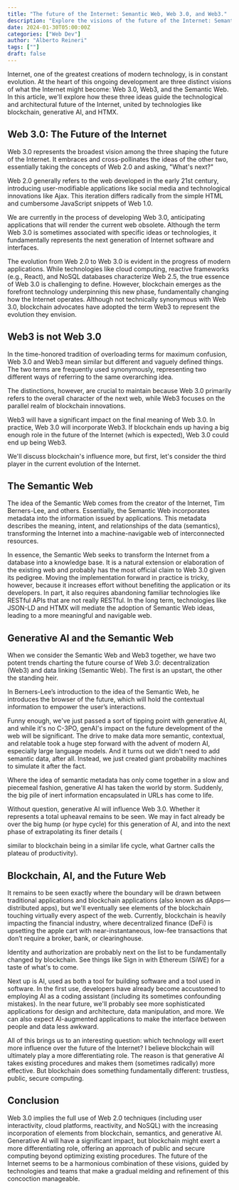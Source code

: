 ```yaml
---
title: "The future of the Internet: Semantic Web, Web 3.0, and Web3."
description: "Explore the visions of the future of the Internet: Semantic Web, Web 3.0, and Web3. Discover how blockchain, AI, and emerging technologies are driving the evolution of the network."
date: 2024-01-30T05:00:00Z
categories: ["Web Dev"]
author: "Alberto Reineri"
tags: [""]
draft: false
---
```


Internet, one of the greatest creations of modern technology, is in constant evolution. At the heart of this ongoing development are three distinct visions of what the Internet might become: Web 3.0, Web3, and the Semantic Web. In this article, we'll explore how these three ideas guide the technological and architectural future of the Internet, united by technologies like blockchain, generative AI, and HTMX.

## Web 3.0: The Future of the Internet
Web 3.0 represents the broadest vision among the three shaping the future of the Internet. It embraces and cross-pollinates the ideas of the other two, essentially taking the concepts of Web 2.0 and asking, "What's next?"

Web 2.0 generally refers to the web developed in the early 21st century, introducing user-modifiable applications like social media and technological innovations like Ajax. This iteration differs radically from the simple HTML and cumbersome JavaScript snippets of Web 1.0.

We are currently in the process of developing Web 3.0, anticipating applications that will render the current web obsolete. Although the term Web 3.0 is sometimes associated with specific ideas or technologies, it fundamentally represents the next generation of Internet software and interfaces.

The evolution from Web 2.0 to Web 3.0 is evident in the progress of modern applications. While technologies like cloud computing, reactive frameworks (e.g., React), and NoSQL databases characterize Web 2.5, the true essence of Web 3.0 is challenging to define. However, blockchain emerges as the forefront technology underpinning this new phase, fundamentally changing how the Internet operates. Although not technically synonymous with Web 3.0, blockchain advocates have adopted the term Web3 to represent the evolution they envision.

## Web3 is not Web 3.0
In the time-honored tradition of overloading terms for maximum confusion, Web 3.0 and Web3 mean similar but different and vaguely defined things. The two terms are frequently used synonymously, representing two different ways of referring to the same overarching idea.

The distinctions, however, are crucial to maintain because Web 3.0 primarily refers to the overall character of the next web, while Web3 focuses on the parallel realm of blockchain innovations.

Web3 will have a significant impact on the final meaning of Web 3.0. In practice, Web 3.0 will incorporate Web3. If blockchain ends up having a big enough role in the future of the Internet (which is expected), Web 3.0 could end up being Web3.

We'll discuss blockchain's influence more, but first, let's consider the third player in the current evolution of the Internet.

## The Semantic Web
The idea of the Semantic Web comes from the creator of the Internet, Tim Berners-Lee, and others. Essentially, the Semantic Web incorporates metadata into the information issued by applications. This metadata describes the meaning, intent, and relationships of the data (semantics), transforming the Internet into a machine-navigable web of interconnected resources.

In essence, the Semantic Web seeks to transform the Internet from a database into a knowledge base. It is a natural extension or elaboration of the existing web and probably has the most official claim to Web 3.0 given its pedigree. Moving the implementation forward in practice is tricky, however, because it increases effort without benefiting the application or its developers. In part, it also requires abandoning familiar technologies like RESTful APIs that are not really RESTful. In the long term, technologies like JSON-LD and HTMX will mediate the adoption of Semantic Web ideas, leading to a more meaningful and navigable web.

## Generative AI and the Semantic Web
When we consider the Semantic Web and Web3 together, we have two potent trends charting the future course of Web 3.0: decentralization (Web3) and data linking (Semantic Web). The first is an upstart, the other the standing heir.

In Berners-Lee’s introduction to the idea of the Semantic Web, he introduces the browser of the future, which will hold the contextual information to empower the user’s interactions.

Funny enough, we've just passed a sort of tipping point with generative AI, and while it's no C-3PO, genAI's impact on the future development of the web will be significant. The drive to make data more semantic, contextual, and relatable took a huge step forward with the advent of modern AI, especially large language models. And it turns out we didn't need to add semantic data, after all. Instead, we just created giant probability machines to simulate it after the fact.

Where the idea of semantic metadata has only come together in a slow and piecemeal fashion, generative AI has taken the world by storm. Suddenly, the big pile of inert information encapsulated in URLs has come to life.

Without question, generative AI will influence Web 3.0. Whether it represents a total upheaval remains to be seen. We may in fact already be over the big hump (or hype cycle) for this generation of AI, and into the next phase of extrapolating its finer details (

similar to blockchain being in a similar life cycle, what Gartner calls the plateau of productivity).

## Blockchain, AI, and the Future Web
It remains to be seen exactly where the boundary will be drawn between traditional applications and blockchain applications (also known as dApps—distributed apps), but we'll eventually see elements of the blockchain touching virtually every aspect of the web. Currently, blockchain is heavily impacting the financial industry, where decentralized finance (DeFi) is upsetting the apple cart with near-instantaneous, low-fee transactions that don’t require a broker, bank, or clearinghouse.

Identity and authorization are probably next on the list to be fundamentally changed by blockchain. See things like Sign in with Ethereum (SiWE) for a taste of what's to come.

Next up is AI, used as both a tool for building software and a tool used in software. In the first use, developers have already become accustomed to employing AI as a coding assistant (including its sometimes confounding mistakes). In the near future, we'll probably see more sophisticated applications for design and architecture, data manipulation, and more. We can also expect AI-augmented applications to make the interface between people and data less awkward.

All of this brings us to an interesting question: which technology will exert more influence over the future of the Internet? I believe blockchain will ultimately play a more differentiating role. The reason is that generative AI takes existing procedures and makes them (sometimes radically) more effective. But blockchain does something fundamentally different: trustless, public, secure computing.

## Conclusion
Web 3.0 implies the full use of Web 2.0 techniques (including user interactivity, cloud platforms, reactivity, and NoSQL) with the increasing incorporation of elements from blockchain, semantics, and generative AI. Generative AI will have a significant impact, but blockchain might exert a more differentiating role, offering an approach of public and secure computing beyond optimizing existing procedures. The future of the Internet seems to be a harmonious combination of these visions, guided by technologies and teams that make a gradual melding and refinement of this concoction manageable.
